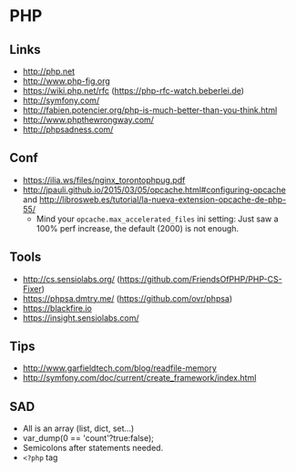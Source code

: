 PHP
===

Links
-----

 * http://php.net
 * http://www.php-fig.org
 * https://wiki.php.net/rfc (https://php-rfc-watch.beberlei.de)
 * http://symfony.com/
 * http://fabien.potencier.org/php-is-much-better-than-you-think.html
 * http://www.phpthewrongway.com/
 * http://phpsadness.com/

Conf
----

 * https://ilia.ws/files/nginx_torontophpug.pdf
 * http://jpauli.github.io/2015/03/05/opcache.html#configuring-opcache and http://librosweb.es/tutorial/la-nueva-extension-opcache-de-php-55/
   * Mind your `opcache.max_accelerated_files` ini setting: Just saw a 100% perf increase, the default (2000) is not enough.


Tools
-----

 * http://cs.sensiolabs.org/ (https://github.com/FriendsOfPHP/PHP-CS-Fixer)
 * https://phpsa.dmtry.me/ (https://github.com/ovr/phpsa)
 * https://blackfire.io
 * https://insight.sensiolabs.com/

Tips
----

 * http://www.garfieldtech.com/blog/readfile-memory
 * http://symfony.com/doc/current/create_framework/index.html


SAD
---

 * All is an array (list, dict, set...)
 * var_dump(0 == 'count'?true:false);
 * Semicolons after statements needed.
 * `<?php` tag
